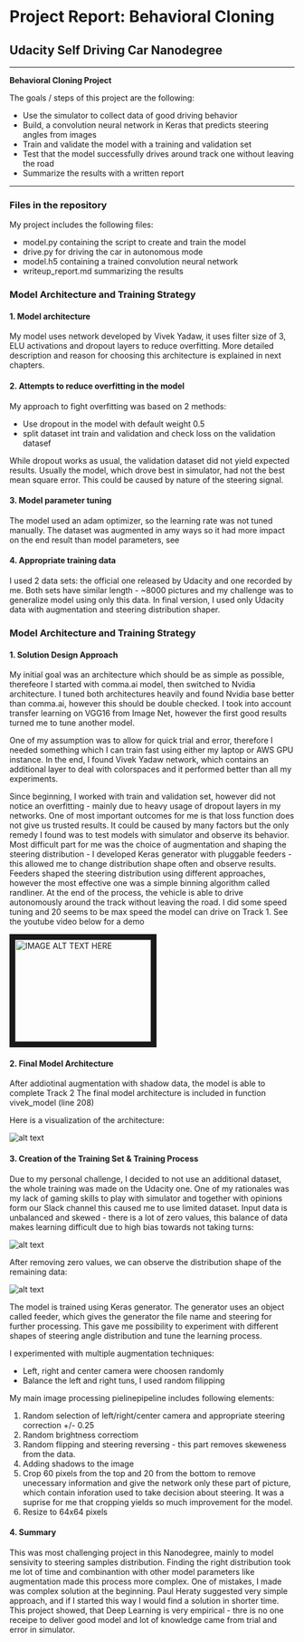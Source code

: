 
# **Project Report: Behavioral Cloning** 

## Udacity Self Driving Car Nanodegree 

---

**Behavioral Cloning Project**

The goals / steps of this project are the following:
* Use the simulator to collect data of good driving behavior
* Build, a convolution neural network in Keras that predicts steering angles from images
* Train and validate the model with a training and validation set
* Test that the model successfully drives around track one without leaving the road
* Summarize the results with a written report


[//]: # (Image References)

[image1]: ./images/model.png "Model Visualization"
[image2]: ./images/histogram.png "Histogram of Udacity dara"
[image3]: ./images/histogram_nonzero.png "Histogram with zero values removed"


---
### Files in the repository
My project includes the following files:
* model.py containing the script to create and train the model
* drive.py for driving the car in autonomous mode
* model.h5 containing a trained convolution neural network 
* writeup_report.md summarizing the results

### Model Architecture and Training Strategy

#### 1. Model architecture

My model uses network developed by Vivek Yadaw, it uses filter size of 3, ELU activations and dropout layers to reduce overfitting. More detailed description and reason for choosing this architecture is explained in next chapters.

#### 2. Attempts to reduce overfitting in the model

My approach to fight overfitting was based on 2 methods:
* Use dropout in the model with default weight 0.5
* split dataset int train and validation and check loss on the validation datasef

While dropout works as usual, the validation dataset did not yield expected results. Usually the model, which drove best in simulator, had not the best mean square error. This could be caused by nature of the steering signal.



#### 3. Model parameter tuning

The model used an adam optimizer, so the learning rate was not tuned manually. The dataset was augmented in amy ways so it had more impact on the end result than model parameters, see

#### 4. Appropriate training data

I used 2 data sets: the official one released by Udacity and one recorded by me. Both sets have similar length - ~8000 pictures and my challenge was to generalize model using only this data. In final version, I used only Udacity data with augmentation and steering distribution shaper.


### Model Architecture and Training Strategy

#### 1. Solution Design Approach


My initial goal was an architecture which should be as simple as possible, therefeore I started with comma.ai model, then switched to Nvidia architecture. I tuned both architectures heavily and found Nvidia base better than comma.ai, however this should be double checked.
I took into account transfer learning on VGG16 from Image Net, however the first good results turned me to tune another model. 

One of my assumption was to allow for quick trial and error, therefore I needed something which I can train fast using either my laptop or AWS GPU instance.
In the end, I found Vivek Yadaw network, which contains an additional layer to deal with colorspaces and it performed better than all my experiments.

Since beginning, I worked with train and validation set, however did not notice an overfitting - mainly due to heavy usage of dropout layers in my networks.
One of most important outcomes for me is that loss function does not give us trusted results. It could be caused by many factors but the only remedy I found was to test models with simulator and observe its behavior.
Most difficult part for me was the choice of augmentation and shaping the steering distribution - I developed Keras generator with pluggable feeders - this allowed me to change distribution shape often and observe results. Feeders shaped the steering distribution using different approaches, however the most effective one was a simple binning algorithm called randliner.
At the end of the process, the vehicle is able to drive autonomously around the track without leaving the road. I did some speed tuning and 20 seems to be max speed the model can drive on Track 1. See the youtube video below for a demo

<a href="http://www.youtube.com/watch?feature=player_embedded&v=YBAEEdjm_V0
" target="_blank"><img src="http://img.youtube.com/vi/YBAEEdjm_V0/0.jpg" 
alt="IMAGE ALT TEXT HERE" width="240" height="180" border="10" /></a>
#### 2. Final Model Architecture

After addiotinal augmentation with shadow data, the model is able to complete Track 2
The final model architecture is included in function vivek_model (line 208)

Here is a visualization of the architecture:

![alt text][image1]

#### 3. Creation of the Training Set & Training Process

Due to my personal challenge, I decided to not use an additional dataset, the whole training was made on the Udacity one. One of my rationales was my lack of gaming skills to play with simulator and together with opinions form our Slack channel this caused me to use limited dataset.
Input data is unbalanced and skewed - there is a lot of zero values, this balance of data makes learning difficult due to high bias towards not taking turns:

![alt text][image2]

After removing zero values, we can observe the distribution shape of the remaining data:

![alt text][image3]

The model is trained using Keras generator. The generator uses an object called feeder, which gives the generator the file name and steering for further processing. This gave me possibility to experiment with different shapes of steering angle distribution and tune the learning process.

I experimented with multiple augmentation techniques:
* Left, right and center camera were choosen randomly
* Balance the left and right tuns, I used random filipping

My main image processing pielinepipeline includes following elements:

1. Random selection of left/right/center camera and appropriate steering correction +/- 0.25 
2. Random brightness correctiom
3. Random flipping and steering reversing - this part removes skeweness from the data.
4. Adding shadows to the image
5. Crop 60 pixels from the top and 20 from the bottom to remove unecessary information and give the network only these part of picture, which contain inforation used to take decision about steering. It was a suprise for me that cropping yields so much improvement for the model.
6. Resize to 64x64 pixels


#### 4. Summary
This was most challenging project in this Nanodegree, mainly to model sensivity to steering samples distribution. Finding the right distribution took me lot of time and combinantion with other model parameters like augmentation made this process more complex. One of mistakes, I made was complex solution at the beginning. Paul Heraty suggested very simple approach, and if I started this way I would find a solution in shorter time. This project showed, that Deep Learning is very empirical - thre is no one receipe to deliver good model and lot of knowledge came from trial and error in simulator.

